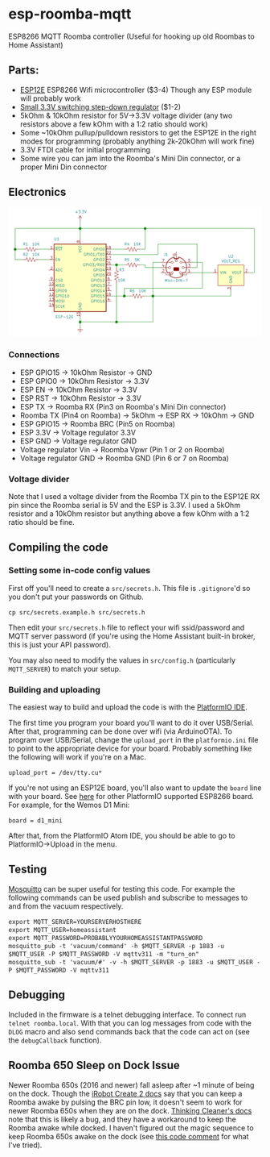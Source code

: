 # esp-roomba-mqtt

ESP8266 MQTT Roomba controller (Useful for hooking up old Roombas to Home Assistant)

## Parts:
* [ESP12E](http://www.ebay.com/itm/121951859776) ESP8266 Wifi microcontroller ($3-4) Though any ESP module will probably work
* [Small 3.3V switching step-down regulator](https://www.amazon.com/gp/product/B01MQGMOKI) ($1-2)
* 5kOhm & 10kOhm resistor for 5V->3.3V voltage divider (any two resistors above a few kOhm with a 1:2 ratio should work)
* Some ~10kOhm pullup/pulldown resistors to get the ESP12E in the right modes for programming (probably anything 2k-20kOhm will work fine)
* 3.3V FTDI cable for initial programming
* Some wire you can jam into the Roomba's Mini Din connector, or a proper Mini Din connector

## Electronics

![esp-roomba-mqtt schematic](doc/schematic.png)

### Connections

* ESP GPIO15 -> 10kOhm Resistor -> GND
* ESP GPIO0 -> 10kOhm Resistor -> 3.3V
* ESP EN -> 10kOhm Resistor -> 3.3V
* ESP RST -> 10kOhm Resistor -> 3.3V
* ESP TX -> Roomba RX (Pin3 on Roomba's Mini Din connector)
* Roomba TX (Pin4 on Roomba) -> 5kOhm -> ESP RX -> 10kOhm -> GND
* ESP GPIO15 -> Roomba BRC (Pin5 on Roomba)
* ESP 3.3V -> Voltage regulator 3.3V
* ESP GND -> Voltage regulator GND
* Voltage regulator Vin -> Roomba Vpwr (Pin 1 or 2 on Roomba)
* Voltage regulator GND -> Roomba GND (Pin 6 or 7 on Roomba)

### Voltage divider

Note that I used a voltage divider from the Roomba TX pin to the ESP12E RX pin since the Roomba serial is 5V and the ESP is 3.3V. I used a 5kOhm resistor and a 10kOhm resistor but anything above a few kOhm with a 1:2 ratio should be fine.

## Compiling the code

### Setting some in-code config values

First off you'll need to create a `src/secrets.h`. This file is `.gitignore`'d so you don't put your passwords on Github.

    cp src/secrets.example.h src/secrets.h

Then edit your `src/secrets.h` file to reflect your wifi ssid/password and MQTT server password (if you're using the Home Assistant built-in broker, this is just your API password).

You may also need to modify the values in `src/config.h` (particularly `MQTT_SERVER`) to match your setup.

### Building and uploading

The easiest way to build and upload the code is with the [PlatformIO IDE](http://platformio.org/platformio-ide).

The first time you program your board you'll want to do it over USB/Serial. After that, programming can be done over wifi (via ArduinoOTA). To program over USB/Serial, change the `upload_port` in the `platformio.ini` file to point to the appropriate device for your board. Probably something like the following will work if you're on a Mac.

    upload_port = /dev/tty.cu*

If you're not using an ESP12E board, you'll also want to update the `board` line with your board. See [here](http://docs.platformio.org/en/latest/platforms/espressif8266.html) for other PlatformIO supported ESP8266 board. For example, for the Wemos D1 Mini:

    board = d1_mini

After that, from the PlatformIO Atom IDE, you should be able to go to PlatformIO->Upload in the menu.

## Testing

[Mosquitto](https://mosquitto.org/) can be super useful for testing this code. For example the following commands can be used publish and subscribe to messages to and from the vacuum respectively.

```
export MQTT_SERVER=YOURSERVERHOSTHERE
export MQTT_USER=homeassistant
export MQTT_PASSWORD=PROBABLYYOURHOMEASSISTANTPASSWORD
mosquitto_pub -t 'vacuum/command' -h $MQTT_SERVER -p 1883 -u $MQTT_USER -P $MQTT_PASSWORD -V mqttv311 -m "turn_on"
mosquitto_sub -t 'vacuum/#' -v -h $MQTT_SERVER -p 1883 -u $MQTT_USER -P $MQTT_PASSWORD -V mqttv311
```

## Debugging

Included in the firmware is a telnet debugging interface. To connect run `telnet roomba.local`. With that you can log messages from code with the `DLOG` macro and also send commands back that the code can act on (see the `debugCallback` function).

## Roomba 650 Sleep on Dock Issue

Newer Roomba 650s (2016 and newer) fall asleep after ~1 minute of being on the dock. Though the [iRobot Create 2 docs](http://www.irobotweb.com/~/media/MainSite/PDFs/About/STEM/Create/iRobot_Roomba_600_Open_Interface_Spec.pdf) say that you can keep a Roomba awake by pulsing the BRC pin low, it doesn't seem to work for newer Roomba 650s when they are on the dock. [Thinking Cleaner's docs](http://www.thinkingcleaner.com/compatibility.html) note that this is likely a bug, and they have a workaround to keep the Roomba awake while docked. I haven't figured out the magic sequence to keep Roomba 650s awake on the dock (see [this code comment](https://github.com/johnboiles/esp-roomba-mqtt/blob/master/src/main.cpp#L43) for what I've tried).
